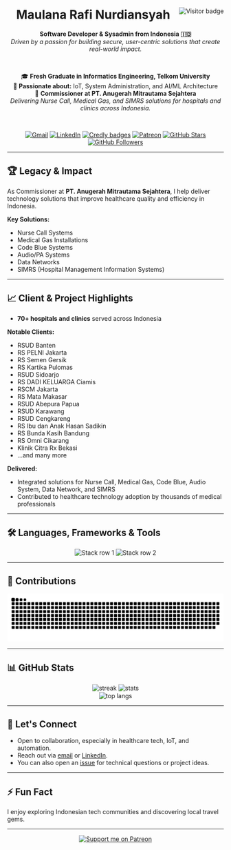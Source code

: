 <!--
  README.md — Professional & Structured GitHub Profile
  Author: Maulana Rafi Nurdiansyah
-->

<div align="center">

  <img align="right" src="https://visitor-badge.laobi.icu/badge?page_id=termaulmaul.termaulmaul" alt="Visitor badge" loading="lazy" />

  <h1>Maulana Rafi Nurdiansyah</h1>

  <strong>Software Developer & Sysadmin from Indonesia 🇮🇩</strong>  
  <em>Driven by a passion for building secure, user-centric solutions that create real-world impact.</em>

  <br/>

  🎓 <strong>Fresh Graduate in Informatics Engineering, Telkom University</strong>  
  🌱 <strong>Passionate about:</strong> IoT, System Administration, and AI/ML Architecture  
  🏥 <strong>Commissioner at PT. Anugerah Mitrautama Sejahtera</strong>  
  <em>Delivering Nurse Call, Medical Gas, and SIMRS solutions for hospitals and clinics across Indonesia.</em>

  <br/>

  <a href="mailto:maulana.rafi1717@gmail.com"><img src="https://img.shields.io/badge/Gmail-333333?style=for-the-badge&logo=gmail&logoColor=red" alt="Gmail" loading="lazy" /></a>
  <a href="https://www.linkedin.com/in/maulana-rafi-0a0349179/" target="_blank" rel="noopener noreferrer"><img src="https://img.shields.io/badge/LinkedIn-0077B5?style=for-the-badge&logo=linkedin&logoColor=white" alt="LinkedIn" loading="lazy" /></a>
  <a href="https://credly.com/users/maulana-rafi/badges" target="_blank" rel="noopener noreferrer"><img src="https://img.shields.io/badge/Credly-FF5722?style=for-the-badge&logo=Credly&logoColor=white" alt="Credly badges" loading="lazy" /></a>
  <a href="https://patreon.com/hipsterweeds" target="_blank" rel="noopener noreferrer"><img src="https://img.shields.io/badge/-Patreon-ff7389?style=for-the-badge&logo=patreon&logoColor=white" alt="Patreon" loading="lazy"/></a>
  <a href="https://github.com/termaulmaul?tab=repositories&sort=stargazers" target="_blank" rel="noopener noreferrer"><img src="https://custom-icon-badges.demolab.com/github/stars/termaulmaul?color=B8B92B&style=for-the-badge&labelColor=959532&logo=star" alt="GitHub Stars" loading="lazy"/></a>
  <a href="https://github.com/termaulmaul" target="_blank" rel="noopener noreferrer"><img src="https://img.shields.io/github/followers/termaulmaul?color=236ad3&style=for-the-badge&logo=github&label=Follow" alt="GitHub Followers" loading="lazy"/></a>

</div>

---

## 🏆 Legacy & Impact

As Commissioner at **PT. Anugerah Mitrautama Sejahtera**, I help deliver technology solutions that improve healthcare quality and efficiency in Indonesia.

**Key Solutions:**
- Nurse Call Systems
- Medical Gas Installations
- Code Blue Systems
- Audio/PA Systems
- Data Networks
- SIMRS (Hospital Management Information Systems)

---

## 📈 Client & Project Highlights

- **70+ hospitals and clinics** served across Indonesia

**Notable Clients:**
- RSUD Banten
- RS PELNI Jakarta
- RS Semen Gersik
- RS Kartika Pulomas
- RSUD Sidoarjo
- RS DADI KELUARGA Ciamis
- RSCM Jakarta
- RS Mata Makasar
- RSUD Abepura Papua
- RSUD Karawang
- RSUD Cengkareng
- RS Ibu dan Anak Hasan Sadikin
- RS Bunda Kasih Bandung
- RS Omni Cikarang
- Klinik Citra Rx Bekasi
- ...and many more

**Delivered:**
- Integrated solutions for Nurse Call, Medical Gas, Code Blue, Audio System, Data Network, and SIMRS
- Contributed to healthcare technology adoption by thousands of medical professionals

---

## 🛠️ Languages, Frameworks & Tools

<div align="center">
  <img alt="Stack row 1" src="https://skillicons.dev/icons?i=react,flutter,electron,php,bootstrap,html,css,vscode,github,figma,tailwind,git,r" loading="lazy" />
  <img alt="Stack row 2" src="https://skillicons.dev/icons?i=nodejs,laravel,python,javascript,typescript,express,firebase,mongodb,docker,java,nextjs,mysql,flask" loading="lazy" />
</div>

---

## 🐍 Contributions

<div align="center">
  <img alt="snake eating my contributions" src="https://raw.githubusercontent.com/salesp07/salesp07/output/github-contribution-grid-snake.svg" loading="lazy" />
</div>

---

## 📊 GitHub Stats

<div align="center">
  <img title="GitHub streak stats" alt="streak" src="https://github-readme-streak-stats.herokuapp.com/?user=termaulmaul&theme=dark&hide_border=true&stroke=f53b3b" loading="lazy"/>
  <img height="200" title="GitHub profile stats" alt="stats" src="https://github-readme-stats.vercel.app/api?username=termaulmaul&hide_border=true&show_icons=true&count_private=true&theme=gruvbox&bg_color=151515" loading="lazy">
  <br/>
  <img width="325" align="center" title="Top languages" alt="top langs" src="https://github-readme-stats-salesp07.vercel.app/api/top-langs/?username=termaulmaul&hide=HTML&langs_count=8&layout=compact&theme=react&border_radius=10&size_weight=0.5&count_weight=0.5&exclude_repo=github-readme-stats" loading="lazy" />
</div>

---

## 🤝 Let's Connect

- Open to collaboration, especially in healthcare tech, IoT, and automation.
- Reach out via [email](mailto:maulana.rafi1717@gmail.com) or [LinkedIn](https://www.linkedin.com/in/maulana-rafi-0a0349179/).
- You can also open an [issue](https://github.com/termaulmaul/termaulmaul/issues) for technical questions or project ideas.

---

## ⚡ Fun Fact

I enjoy exploring Indonesian tech communities and discovering local travel gems.

---

<div align="center">
  <a href="https://patreon.com/hipsterweeds" target="_blank" rel="noopener noreferrer">
    <img height="64" style="border:0px;height:64px;" src="https://img.shields.io/badge/-Patreon-ff7389?style=for-the-badge&logo=patreon&logoColor=white" border="0" alt="Support me on Patreon" loading="lazy" />
  </a>
</div>
